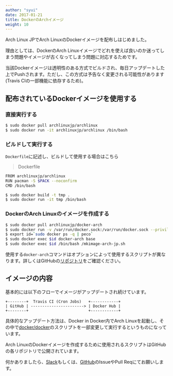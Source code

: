 ```yaml
---
author: "syui"
date: 2017-01-21
title: DockerのArchイメージ
weight: 10
---
```


Arch Linux JPでArch LinuxのDockerイメージを配布しはじめました。

理由としては、DockerのArch Linuxイメージでどれを使えば良いのか迷ってしまう問題やイメージが古くなってしまう問題に対応するためです。

当該Dockerイメージは透明性のある方式でビルドされ、毎日アップデートした上でPushされます。ただし、この方式は予告なく変更される可能性があります(Travis CIの一部機能に依存するため)。

## 配布されているDockerイメージを使用する

### 直接実行する

```bash
$ sudo docker pull archlinuxjp/archlinux
$ sudo docker run -it archlinuxjp/archlinux /bin/bash
```

### ビルドして実行する

`Dockerfile`に記述し、ビルドして使用する場合はこちら

> Dockerfile

```bash
FROM archlinuxjp/archlinux
RUN pacman -S $PACK --noconfirm
CMD /bin/bash
```

```bash
$ sudo docker build -t tmp .
$ sudo docker run -it tmp /bin/bash
```

### DockerのArch Linuxのイメージを作成する

```bash
$ sudo docker pull archlinuxjp/docker-arch
$ sudo docker run -v /var/run/docker.sock:/var/run/docker.sock --privileged -d -it archlinuxjp/docker-arch /bin/bash
$ export id=`sudo docker ps -q | peco`
$ sudo docker exec $id docker-arch base
$ sudo docker exec $id /bin/bash /mkimage-arch-jp.sh
```

使用する`docker-arch`コマンドはオプションによって使用するスクリプトが異なります。詳しくはGitHubの[リポジトリ](https://github.com/ArchLinuxJP/docker-mkimage-arch/tree/master/mkimage-arch)をご確認ください。

## イメージの内容

基本的には以下のフローでイメージがアップデートされ続けています。

```
+--------+  Travis CI (Cron Jobs)   +------------+
| GitHub | -----------------------> | Docker Hub |
+--------+                          +------------+
```

具体的なアップデート方法は、Docker in Docker内でArch Linuxを起動し、その中で[docker/docker](https://github.com/docker/docker/blob/master/contrib/mkimage-arch.sh)のスクリプトを一部変更して実行するというものになっています。

Arch LinuxのDockerイメージを作成するために使用されるスクリプトはGitHubの各リポジトリで公開されています。

何かありましたら、[Slack](https://archlinuxjp.slack.com)もしくは、[GitHub](https://github.com/ArchLinuxJP)のIssueやPull Reqにてお願いします。

